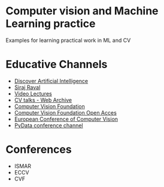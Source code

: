 # Computer vision and Machine Learning practice
Examples for learning practical work in ML and CV

# Educative Channels
* [Discover Artificial Intelligence](https://www.youtube.com/channel/UCAHKM2oBfeVnokXWjpbkCew)
* [Siraj Raval](https://www.youtube.com/channel/UCWN3xxRkmTPmbKwht9FuE5A)
* [Video Lectures](http://videolectures.net/Top/Computer_Science/Computer_Vision/)
* [CV talks - Web Archive](https://web.archive.org/web/20160118230841/http://www.computervisiontalks.com/)
* [Computer Vision Foundation](https://www.youtube.com/channel/UC0n76gicaarsN_Y9YShWwhw/videos)
* [Computer Vision Foundation Open Acces](http://openaccess.thecvf.com/menu.py)
* [European Conference of Computer Vision](http://openaccess.thecvf.com/ECCV2018.py)
* [PyData conference channel](https://www.youtube.com/user/PyDataTV) 
# Conferences
* ISMAR
* ECCV
* CVF
